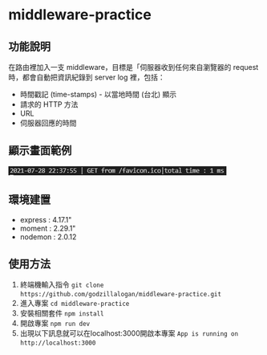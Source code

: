 
# middleware-practice

## 功能說明
在路由裡加入一支 middleware，目標是「伺服器收到任何來自瀏覽器的 request 時，都會自動把資訊紀錄到 server log 裡，包括：

* 時間戳記 (time-stamps) - 以當地時間 (台北) 顯示
* 請求的 HTTP 方法
* URL
* 伺服器回應的時間

## 顯示畫面範例
![middleware](README/middleware.PNG)

## 環境建置
* express : 4.17.1"
* moment : 2.29.1"
* nodemon : 2.0.12

## 使用方法

1. 終端機輸入指令 
   `git clone https://github.com/godzillalogan/middleware-practice.git`
2. 進入專案 
   `cd middleware-practice`
3. 安裝相關套件 
   `npm install`
4. 開啟專案 
   `npm run dev`
5. 出現以下訊息就可以在localhost:3000開啟本專案
   `App is running on http://localhost:3000`